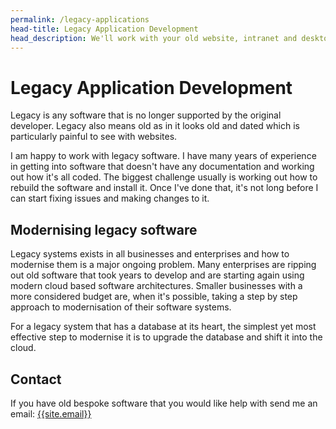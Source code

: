 ```yaml
---
permalink: /legacy-applications
head-title: Legacy Application Development
head_description: We'll work with your old website, intranet and desktop applications
---
```

# <i class="far fa-save icon-legacy" ></i> Legacy Application Development

Legacy is any software that is no longer supported by the original developer. Legacy also means old as in it looks old and dated which is particularly painful to see with websites.

I am happy to work with legacy software. I have many years of experience in getting into software that doesn't have any documentation and working out how it's all coded. The biggest challenge usually is working out how to rebuild the software and install it. Once I've done that, it's not long before I can start fixing issues and making changes to it.

## Modernising legacy software

Legacy systems exists in all businesses and enterprises and how to modernise them is a major ongoing problem. Many enterprises are ripping out old software that took years to develop and are starting again using modern cloud based software architectures. Smaller businesses with a more considered budget are, when it's possible, taking a step by step approach to modernisation of their software systems. 

For a legacy system that has a database at its heart, the simplest yet most effective step to modernise it is to upgrade the database and shift it into the cloud.

## Contact

If you have old bespoke software that you would like help with send me an email: [{{site.email}}](mailto:{{site.email}})
